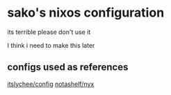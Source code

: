 # sako's nixos configuration
its terrible please don't use it

I think i need to make this later

## configs used as references
[itslychee/config](https://github.com/itslychee/config)
[notashelf/nyx](https://github.com/notashelf/nyx)
